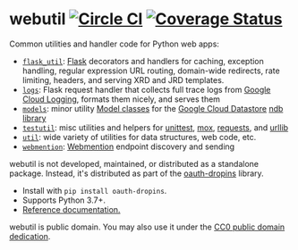 webutil [![Circle CI](https://circleci.com/gh/snarfed/oauth-dropins.svg?style=svg)](https://circleci.com/gh/snarfed/oauth-dropins) [![Coverage Status](https://coveralls.io/repos/github/snarfed/oauth-dropins/badge.svg?branch=master)](https://coveralls.io/github/snarfed/oauth-dropins?branch=master)
===

Common utilities and handler code for Python web apps:
* [`flask_util`](https://oauth-dropins.readthedocs.io/en/stable/source/oauth_dropins.webutil.html#module-oauth_dropins.webutil.flask_util): [Flask](https://flask.palletsprojects.com/) decorators and handlers for caching, exception handling, regular expression URL routing, domain-wide redirects, rate limiting, headers, and serving XRD and JRD templates.
* [`logs`](https://oauth-dropins.readthedocs.io/en/stable/source/oauth_dropins.webutil.html#module-oauth_dropins.webutil.logs): Flask request handler that collects full trace logs from [Google Cloud Logging](https://cloud.google.com/logging/docs), formats them nicely, and serves them
* [`models`](https://oauth-dropins.readthedocs.io/en/stable/source/oauth_dropins.webutil.html#module-oauth_dropins.webutil.models): minor utility [Model classes](https://googleapis.dev/python/python-ndb/latest/model.html) for the [Google Cloud Datastore](https://console.cloud.google.com/datastore/) [ndb library](https://github.com/googleapis/python-ndb)
* [`testutil`](https://oauth-dropins.readthedocs.io/en/stable/source/oauth_dropins.webutil.html#module-oauth_dropins.webutil.testutil): misc utilities and helpers for [unittest](https://docs.python.org/3.9/library/unittest.html), [mox](https://pypi.org/project/mox3/), [requests](http://python-requests.org), and [urllib](https://docs.python.org/3.9/library/urllib.html)
* [`util`](https://oauth-dropins.readthedocs.io/en/stable/source/oauth_dropins.webutil.html#module-oauth_dropins.webutil.util): wide variety of utilities for data structures, web code, etc.
* [`webmention`](https://oauth-dropins.readthedocs.io/en/stable/source/oauth_dropins.webutil.html#module-oauth_dropins.webutil.webmention): [Webmention](https://webmention.net/) endpoint discovery and sending

webutil is not developed, maintained, or distributed as a standalone package. Instead, it's distributed as part of the [oauth-dropins](https://oauth-dropins.readthedocs.io/) library.

* Install with `pip install oauth-dropins`.
* Supports Python 3.7+.
* [Reference documentation.](https://oauth-dropins.readthedocs.io/en/stable/source/oauth_dropins.webutil.html)

webutil is public domain. You may also use it under the [CC0 public domain dedication](https://creativecommons.org/share-your-work/public-domain/cc0/).
